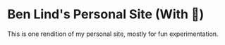 # Ben Lind's Personal Site (With 🍕)

This is one rendition of my personal site, mostly for fun experimentation.

